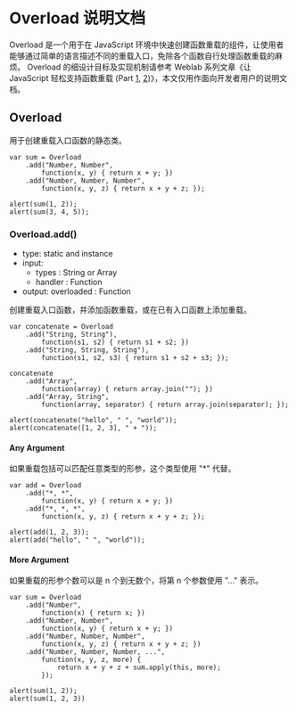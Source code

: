 # Overload 说明文档

Overload 是一个用于在 JavaScript 环境中快速创建函数重载的组件，让使用者能够通过简单的语言描述不同的重载入口，免除各个函数自行处理函数重载的麻烦。 Overload 的细设计目标及实现机制请参考 Weblab 系列文章《让 JavaScript 轻松支持函数重载 (Part <a href="http://www.cnblogs.com/cathsfz/archive/2009/07/02/1515188.html">1</a>, <a href="http://www.cnblogs.com/cathsfz/archive/2009/07/02/1515566.html">2</a>)》，本文仅用作面向开发者用户的说明文档。

## Overload

用于创建重载入口函数的静态类。

	var sum = Overload
		.add("Number, Number",
			function(x, y) { return x + y; })
		.add("Number, Number, Number",
			function(x, y, z) { return x + y + z; });
	
	alert(sum(1, 2));
	alert(sum(3, 4, 5));

### Overload.add()

* type: static and instance
* input:
	* types : String or Array
	* handler : Function
* output: overloaded : Function

创建重载入口函数，并添加函数重载，或在已有入口函数上添加重载。

	var concatenate = Overload
		.add("String, String"),
			function(s1, s2) { return s1 + s2; })
		.add("String, String, String"),
			function(s1, s2, s3) { return s1 + s2 + s3; });
	
	concatenate
		.add("Array",
			function(array) { return array.join(""); })
		.add("Array, String",
			function(array, separator) { return array.join(separator); });
	
	alert(concatenate("hello", " ", "world"));
	alert(concatenate([1, 2, 3], " + "));

#### Any Argument

如果重载包括可以匹配任意类型的形参，这个类型使用 "*" 代替。

	var add = Overload
		.add("*, *",
			function(x, y) { return x + y; })
		.add("*, *, *",
			function(x, y, z) { return x + y + z; });
	
	alert(add(1, 2, 3));
	alert(add("hello", " ", "world"));

#### More Argument

如果重载的形参个数可以是 n 个到无数个，将第 n 个参数使用 "..." 表示。

	var sum = Overload
	    .add("Number",
	        function(x) { return x; })
		.add("Number, Number",
			function(x, y) { return x + y; })
		.add("Number, Number, Number",
			function(x, y, z) { return x + y + z; })
		.add("Number, Number, Number, ...",
			function(x, y, z, more) {
				return x + y + z + sum.apply(this, more);
			});
	
	alert(sum(1, 2));
	alert(sum(1, 2, 3))